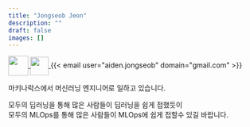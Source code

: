 ```yaml
---
title: "Jongseob Jeon"
description: ""
draft: false
images: []
---
```


<p>
  <a href=https://github.com/aiden-jeon target="_blank">
    <img align="center" width="40" height="40" src="https://github.githubassets.com/images/modules/logos_page/GitHub-Mark.png">
  </a>
  <a href=https://www.linkedin.com/in/jongseob-jeon/ target="_blank">
    <img align="center" width="37" height="37" src="https://content.linkedin.com/content/dam/me/business/en-us/amp/brand-site/v2/bg/LI-Bug.svg.original.svg">
  </a>
  {{< email user="aiden.jongseob" domain="gmail.com" >}}
</p>

마키나락스에서 머신러닝 엔지니어로 일하고 있습니다.

모두의 딥러닝을 통해 많은 사람들이 딥러닝을 쉽게 접했듯이  
모두의 MLOps를 통해 많은 사람들이 MLOps에 쉽게 접할수 있길 바랍니다.
